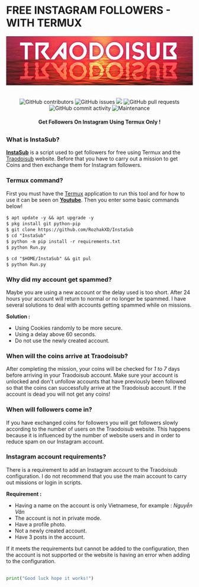 # FREE INSTAGRAM FOLLOWERS - WITH TERMUX
<div align="center">
  <img src="Data/Traodoisub.jpg">
  <br>
  <br>
  <p>
    <img alt="GitHub contributors" src="https://img.shields.io/github/contributors/rozhakxd/InstaSub">
    <img alt="GitHub issues" src="https://img.shields.io/github/issues/rozhakxd/InstaSub">
    <img src="https://img.shields.io/badge/PRs-welcome-brightgreen.svg?style=shields">
    <img alt="GitHub pull requests" src="https://img.shields.io/github/issues-pr/rozhakxd/InstaSub">
    <img alt="GitHub commit activity" src="https://img.shields.io/github/commit-activity/m/rozhakxd/InstaSub">
    <img alt="Maintenance" src="https://img.shields.io/maintenance/no/2023">
  </p>
  <h4> Get Followers On Instagram Using Termux Only ! </h4>
</div>

##

### What is InstaSub?
[**InstaSub**](https://github.com/RozhakXD/InstaSub) is a script used to get followers for free using Termux and the [Traodoisub]() website. Before that you have to carry out a mission to get Coins and then exchange them for Instagram followers.

### Termux command?
First you must have the [Termux](https://f-droid.org/repo/com.termux_118.apk) application to run this tool and for how to use it can be seen on [**Youtube**](https://www.youtube.com/rozhakid). Then you enter some basic commands below!
```
$ apt update -y && apt upgrade -y
$ pkg install git python-pip
$ git clone https://github.com/RozhakXD/InstaSub
$ cd "InstaSub"
$ python -m pip install -r requirements.txt
$ python Run.py
```

```
$ cd "$HOME/InstaSub" && git pul
$ python Run.py
```

### Why did my account get spammed?
Maybe you are using a new account or the delay used is too short. After 24 hours your account will return to normal or no longer be spammed. I have several solutions to deal with accounts getting spammed while on missions.

**Solution :**
- Using Cookies randomly to be more secure.
- Using a delay above 60 seconds.
- Do not use the newly created account.

### When will the coins arrive at Traodoisub?
After completing the mission, your coins will be checked for *1 to 7* days before arriving in your Traodoisub account. Make sure your account is unlocked and don't unfollow accounts that have previously been followed so that the coins can successfully arrive at the Traodoisub account. If the account is dead you will not get any coins!

### When will followers come in?
If you have exchanged coins for followers you will get followers slowly according to the number of users on the Traodoisub website. This happens because it is influenced by the number of website users and in order to reduce spam on our Instagram account.

### Instagram account requirements?
There is a requirement to add an Instagram account to the Traodoisub configuration. I do not recommend that you use the main account to carry out missions or login in scripts.

**Requirement :**
- Having a name on the account is only Vietnamese, for example : *Nguyễn Văn*
- The account is not in private mode.
- Have a profile photo.
- Not a newly created account.
- Have 3 posts in the account.

If it meets the requirements but cannot be added to the configuration, then the account is not supported or the website is having an error when adding to the configuration.

##
```python
print("Good luck hope it works!")
```
##
